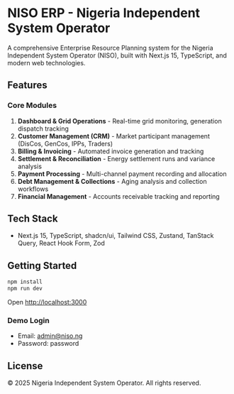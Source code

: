# NISO ERP - Nigeria Independent System Operator

A comprehensive Enterprise Resource Planning system for the Nigeria Independent System Operator (NISO), built with Next.js 15, TypeScript, and modern web technologies.

## Features

### Core Modules

1. **Dashboard & Grid Operations** - Real-time grid monitoring, generation dispatch tracking
2. **Customer Management (CRM)** - Market participant management (DisCos, GenCos, IPPs, Traders)
3. **Billing & Invoicing** - Automated invoice generation and tracking
4. **Settlement & Reconciliation** - Energy settlement runs and variance analysis
5. **Payment Processing** - Multi-channel payment recording and allocation
6. **Debt Management & Collections** - Aging analysis and collection workflows
7. **Financial Management** - Accounts receivable tracking and reporting

## Tech Stack

- Next.js 15, TypeScript, shadcn/ui, Tailwind CSS, Zustand, TanStack Query, React Hook Form, Zod

## Getting Started

```bash
npm install
npm run dev
```

Open [http://localhost:3000](http://localhost:3000)

### Demo Login
- Email: admin@niso.ng
- Password: password

## License

© 2025 Nigeria Independent System Operator. All rights reserved.
